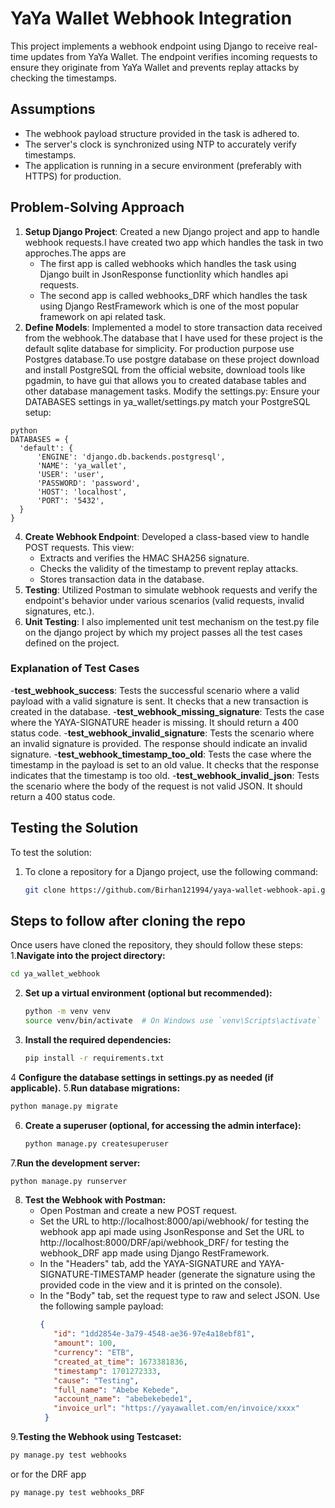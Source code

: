 # YaYa Wallet Webhook Integration

This project implements a webhook endpoint using Django to receive real-time updates from YaYa Wallet. The endpoint verifies incoming requests to ensure they originate from YaYa Wallet and prevents replay attacks by checking the timestamps.

## Assumptions

- The webhook payload structure provided in the task is adhered to.
- The server's clock is synchronized using NTP to accurately verify timestamps.
- The application is running in a secure environment (preferably with HTTPS) for production.

## Problem-Solving Approach

1. **Setup Django Project**: Created a new Django project and app to handle webhook requests.I have created two app which handles the task in two approches.The apps are
   - The first app is called webhooks which handles the task using Django built in JsonResponse functionlity which handles api requests.
   - The second app is called webhooks_DRF which handles the task using Django RestFramework which is one of the most popular framework on api related task.
3. **Define Models**: Implemented a model to store transaction data received from the webhook.The database that I have used for these project is the default sqlite database for simplicity. For production purpose use Postgres database.To use postgre database on these project
  download and install PostgreSQL from the official website, download tools like pgadmin, to have gui that allows you to created database tables and other database management tasks.
  Modify the settings.py: Ensure your DATABASES settings in ya_wallet/settings.py match your PostgreSQL setup:
  ```
  python
  DATABASES = {
    'default': {
        'ENGINE': 'django.db.backends.postgresql',
        'NAME': 'ya_wallet',
        'USER': 'user',
        'PASSWORD': 'password',
        'HOST': 'localhost',
        'PORT': '5432',
    }
}
```
4. **Create Webhook Endpoint**: Developed a class-based view to handle POST requests. This view:
   - Extracts and verifies the HMAC SHA256 signature.
   - Checks the validity of the timestamp to prevent replay attacks.
   - Stores transaction data in the database.
5. **Testing**: Utilized Postman to simulate webhook requests and verify the endpoint's behavior under various scenarios (valid requests, invalid signatures, etc.).
6. **Unit Testing**: I also implemented unit test mechanism on the test.py file on the django project by which my project passes all the test cases defined on the project.

### Explanation of Test Cases
   -**test_webhook_success**: Tests the successful scenario where a valid payload with a valid signature is sent. It checks that a new transaction is created in the database.
   -**test_webhook_missing_signature**: Tests the case where the YAYA-SIGNATURE header is missing. It should return a 400 status code.
   -**test_webhook_invalid_signature**: Tests the scenario where an invalid signature is provided. The response should indicate an invalid signature.
   -**test_webhook_timestamp_too_old**: Tests the case where the timestamp in the payload is set to an old value. It checks that the response indicates that the timestamp is too old.
   -**test_webhook_invalid_json**: Tests the scenario where the body of the request is not valid JSON. It should return a 400 status code.

## Testing the Solution

To test the solution:

1. To clone a repository for a Django project, use the following command:
   ```bash
   git clone https://github.com/Birhan121994/yaya-wallet-webhook-api.git
## Steps to follow after cloning the repo
Once users have cloned the repository, they should follow these steps:
1.**Navigate into the project directory:**
   ```bash
   cd ya_wallet_webhook
   ```
2. **Set up a virtual environment (optional but recommended):**
   ```bash
   python -m venv venv
   source venv/bin/activate  # On Windows use `venv\Scripts\activate`
   ```
3. **Install the required dependencies:**
   ```bash
   pip install -r requirements.txt
4 **Configure the database settings in settings.py as needed (if applicable).**
5.**Run database migrations:**
   ```bash
   python manage.py migrate
   ```
6. **Create a superuser (optional, for accessing the admin interface):**
   ```bash
   python manage.py createsuperuser
7.**Run the development server:**
   ```bash
   python manage.py runserver
   ```
8. **Test the Webhook with Postman:**
   - Open Postman and create a new POST request.
   - Set the URL to http://localhost:8000/api/webhook/ for testing the webhook app api made using JsonResponse and Set the URL to http://localhost:8000/DRF/api/webhook_DRF/ for testing the webhook_DRF app made using Django RestFramework.
   - In the "Headers" tab, add the YAYA-SIGNATURE and YAYA-SIGNATURE-TIMESTAMP header (generate the signature using the provided code in the view and it is printed on the console).
   - In the "Body" tab, set the request type to raw and select JSON. Use the following sample payload:
     ```json
     {
        "id": "1dd2854e-3a79-4548-ae36-97e4a18ebf81",
        "amount": 100,
        "currency": "ETB",
        "created_at_time": 1673381836,
        "timestamp": 1701272333,
        "cause": "Testing",
        "full_name": "Abebe Kebede",
        "account_name": "abebekebede1",
        "invoice_url": "https://yayawallet.com/en/invoice/xxxx"
      }
     ```
9.**Testing the Webhook using Testcaset:**
   ```bash
   py manage.py test webhooks
   ```
   or for the DRF app
   ```bash
   py manage.py test webhooks_DRF
   ```


